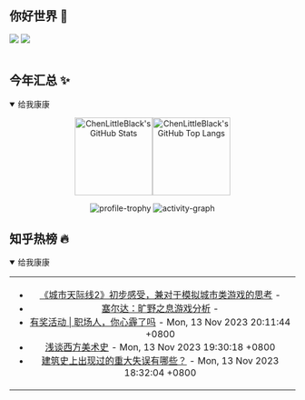 ## 你好世界 👋

[![](https://img.shields.io/badge/@ChenLittleBlack-1a6c81?style=flat&logo=java&logoColor=1a6c81&label=Java&colorA=ffffff)](https://www.java.com/)
[![](https://img.shields.io/badge/@ChenLittleBlack-41b883?style=flat&logo=vuedotjs&logoColor=41b883&label=Vue&colorA=ffffff)](https://cn.vuejs.org/)

<div align="center">

<img alt="" src="https://readme-typing-svg.herokuapp.com?font=Consolas&center=true&vCenter=true&width=800&height=60&lines=The+traveler+often+arrives%2C+and+the+doer+often+succeeds.">
<img width="800"  height="3" alt="" src="https://camo.githubusercontent.com/82291b0fe831bfc6781e07fc5090cbd0a8b912bb8b8d4fec0696c881834f81ac/68747470733a2f2f70726f626f742e6d656469612f394575424971676170492e676966">

</div>


## 今年汇总 ✨

<details open>

<summary>给我康康</summary>

<div align="center">

<img height="137px" alt="ChenLittleBlack's GitHub Stats" src="https://github-readme-stats-roan-delta.vercel.app/api?username=ChenLittleBlack&hide_title=false&hide_border=true&show_icons=true&include_all_commits=true&line_height=21&bg_color=0,EC6C6C,FFD479,FFFC79,73FA79&theme=graywhite&locale=cn" /><img align="" height="137px" alt="ChenLittleBlack's GitHub Top Langs" src="https://github-readme-stats-roan-delta.vercel.app/api/top-langs/?username=ChenLittleBlack&hide_title=false&hide_border=true&layout=compact&bg_color=0,73FA79,73FDFF,D783FF&theme=graywhite&locale=cn" />

<img alt="profile-trophy" src="https://github-profile-trophy.vercel.app/?username=ChenLittleBlack&theme=algolia&column=-1" />

<img alt="activity-graph" src="https://activity-graph.herokuapp.com/graph?username=ChenLittleBlack&theme=github" />

</div>

</details>


## 知乎热榜 🔥

<details open>

<summary>给我康康</summary>

<div align="center">

<table style="height: 300px;">
<tr>
<td align="center" valign="middle">

<!-- START_SECTION:blog -->
* <a href='http://zhuanlan.zhihu.com/p/666199224?utm_campaign=rss&utm_medium=rss&utm_source=rss&utm_content=title' target='_blank'>《城市天际线2》初步感受，兼对于模拟城市类游戏的思考</a> - 
* <a href='http://zhuanlan.zhihu.com/p/660146514?utm_campaign=rss&utm_medium=rss&utm_source=rss&utm_content=title' target='_blank'>塞尔达：旷野之息游戏分析</a> - 
* <a href='http://zhuanlan.zhihu.com/p/666640133?utm_campaign=rss&utm_medium=rss&utm_source=rss&utm_content=title' target='_blank'>有奖活动 | 职场人，你心霾了吗</a> - Mon, 13 Nov 2023 20:11:44 +0800
* <a href='http://zhuanlan.zhihu.com/p/654924503?utm_campaign=rss&utm_medium=rss&utm_source=rss&utm_content=title' target='_blank'>浅谈西方美术史</a> - Mon, 13 Nov 2023 19:30:18 +0800
* <a href='http://www.zhihu.com/question/24821237/answer/3282834959?utm_campaign=rss&utm_medium=rss&utm_source=rss&utm_content=title' target='_blank'>建筑史上出现过的重大失误有哪些？</a> - Mon, 13 Nov 2023 18:32:04 +0800
<!-- END_SECTION:blog -->

</td>
</tr>
</table>

</div>
</details>
